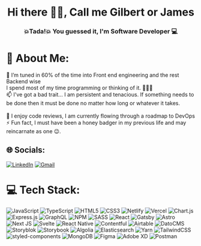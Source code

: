 <h1 align="center">Hi there 👋😁, Call me Gilbert or James</h1>
<h3 align="center">💥Tada!💥 You guessed it, I'm Software Developer 💻</h3>

# 💫 About Me:

🌱 I’m tuned in 60% of the time into Front end engineering and the rest Backend wise<br>I spend most of my time programming or thinking of it. 👨🏽‍💻<br>📫 I've got a bad trait... I am persistent and tenacious. If something needs to be done then it must be done no matter how long or whatever it takes.<br>
<br>📖 I enjoy code reviews, I am currently flowing through a roadmap to DevOps
<br>⚡ Fun fact, I must have been a honey badger in my previous life and may reincarnate as one 😉.

## 🌐 Socials:

[![LinkedIn](https://img.shields.io/badge/LinkedIn-0A66C2?logo=linkedin&logoColor=fff&style=for-the-badge)](https://www.linkedin.com/in/james-gilbert-ace/) [![Gmail](https://img.shields.io/badge/Gmail-D14836?style=for-the-badge&logo=gmail&logoColor=white)](mailto:gilbertoaceville@gmail.com)

# 💻 Tech Stack:

![JavaScript](https://img.shields.io/badge/javascript-%23323330.svg?style=for-the-badge&logo=javascript&logoColor=%23F7DF1E) ![TypeScript](https://img.shields.io/badge/typescript-%23007ACC.svg?style=for-the-badge&logo=typescript&logoColor=white) ![HTML5](https://img.shields.io/badge/html5-%23E34F26.svg?style=for-the-badge&logo=html5&logoColor=white) ![CSS3](https://img.shields.io/badge/css3-%231572B6.svg?style=for-the-badge&logo=css3&logoColor=white) ![Netlify](https://img.shields.io/badge/netlify-%23000000.svg?style=for-the-badge&logo=netlify&logoColor=#00C7B7) ![Vercel](https://img.shields.io/badge/vercel-%23000000.svg?style=for-the-badge&logo=vercel&logoColor=white) ![Chart.js](https://img.shields.io/badge/chart.js-F5788D.svg?style=for-the-badge&logo=chart.js&logoColor=white) ![Express.js](https://img.shields.io/badge/express.js-%23404d59.svg?style=for-the-badge&logo=express&logoColor=%2361DAFB) ![GraphQL](https://img.shields.io/badge/GraphQL-E10098?logo=graphql&logoColor=fff&style=for-the-badge) ![NPM](https://img.shields.io/badge/NPM-%23000000.svg?style=for-the-badge&logo=npm&logoColor=white) ![SASS](https://img.shields.io/badge/SASS-hotpink.svg?style=for-the-badge&logo=SASS&logoColor=white) ![React](https://img.shields.io/badge/react-%2320232a.svg?style=for-the-badge&logo=react&logoColor=%2361DAFB) ![Gatsby](https://img.shields.io/badge/Gatsby-639?logo=gatsby&logoColor=fff&style=for-the-badge) ![Astro](https://img.shields.io/badge/Astro-BC52EE?logo=astro&logoColor=fff&style=for-the-badge) ![Next JS](https://img.shields.io/badge/Next-black?style=for-the-badge&logo=next.js&logoColor=white) ![Svelte](https://img.shields.io/badge/Svelte-FF3E00?logo=svelte&logoColor=fff&style=for-the-badge) ![React Native](https://img.shields.io/badge/react_native-%2320232a.svg?style=for-the-badge&logo=react&logoColor=%2361DAFB)  ![Contentful](https://img.shields.io/badge/Contentful-2478CC?logo=contentful&logoColor=fff&style=for-the-badge) ![Airtable](https://img.shields.io/badge/Airtable-18BFFF?logo=airtable&logoColor=fff&style=for-the-badge) ![DatoCMS](https://img.shields.io/badge/DatoCMS-FF7751?logo=datocms&logoColor=fff&style=for-the-badge) ![Storyblok](https://img.shields.io/badge/Storyblok-09B3AF?logo=storyblok&logoColor=fff&style=for-the-badge) ![Storybook](https://img.shields.io/badge/Storybook-FF4785?logo=storybook&logoColor=fff&style=for-the-badge) ![Algolia](https://img.shields.io/badge/Algolia-003DFF?logo=algolia&logoColor=fff&style=for-the-badge) ![Elasticsearch](https://img.shields.io/badge/Elasticsearch-005571?logo=elasticsearch&logoColor=fff&style=for-the-badge) ![Yarn](https://img.shields.io/badge/yarn-%232C8EBB.svg?style=for-the-badge&logo=yarn&logoColor=white) ![TailwindCSS](https://img.shields.io/badge/tailwindcss-%2338B2AC.svg?style=for-the-badge&logo=tailwind-css&logoColor=white) ![styled-components](https://img.shields.io/badge/styled--components-DB7093?logo=styledcomponents&logoColor=fff&style=for-the-badge) ![MongoDB](https://img.shields.io/badge/MongoDB-%234ea94b.svg?style=for-the-badge&logo=mongodb&logoColor=white) ![Figma](https://img.shields.io/badge/figma-%23F24E1E.svg?style=for-the-badge&logo=figma&logoColor=white) ![Adobe XD](https://img.shields.io/badge/Adobe%20XD-FF61F6?logo=adobexd&logoColor=fff&style=for-the-badge) ![Postman](https://img.shields.io/badge/Postman-FF6C37?style=for-the-badge&logo=postman&logoColor=white)

<!-- Developed by gilbertoaceville -->